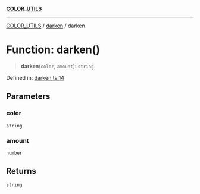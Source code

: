 [**COLOR_UTILS**](../../README.md)

***

[COLOR_UTILS](../../README.md) / [darken](../README.md) / darken

# Function: darken()

> **darken**(`color`, `amount`): `string`

Defined in: [darken.ts:14](https://github.com/dailker/everyutil/blob/0531b9744e97cf76b2fb0fb9c6a72c61ec9e2b23/src/color/darken.ts#L14)

## Parameters

### color

`string`

### amount

`number`

## Returns

`string`
